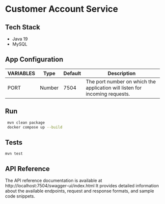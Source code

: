 # Customer Account Service

## Tech Stack

- Java 19
- MySQL
  
## App Configuration

| VARIABLES                      | Type    | Default | Description                                                                                       |
|--------------------------------|---------|---------|---------------------------------------------------------------------------------------------------|
| PORT                           | Number  | 7504    | The port number on which the application will listen for incoming requests.                       |


## Run

```bash
 mvn clean package
 docker compose up --build 
```

## Tests

```shell
mvn test
```


## API Reference

The API reference documentation is available at http://localhost:7504/swagger-ui/index.html
It provides detailed information about the available endpoints, request and response formats, and sample code snippets.
